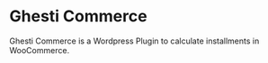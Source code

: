 # Ghesti Commerce 

Ghesti Commerce is a Wordpress Plugin to calculate installments in WooCommerce.


